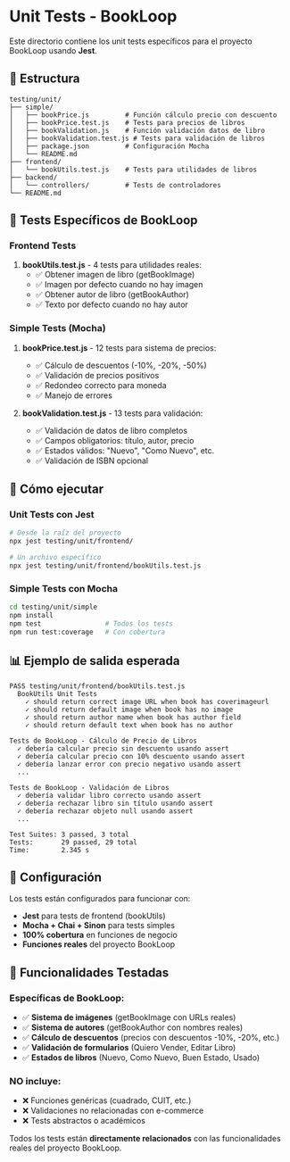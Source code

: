 # Unit Tests - BookLoop

Este directorio contiene los unit tests específicos para el proyecto BookLoop usando **Jest**.

## 📁 Estructura

```
testing/unit/
├── simple/
│   ├── bookPrice.js         # Función cálculo precio con descuento
│   ├── bookPrice.test.js    # Tests para precios de libros
│   ├── bookValidation.js    # Función validación datos de libro
│   ├── bookValidation.test.js # Tests para validación de libros
│   ├── package.json         # Configuración Mocha
│   └── README.md
├── frontend/
│   └── bookUtils.test.js    # Tests para utilidades de libros
├── backend/
│   └── controllers/         # Tests de controladores
└── README.md
```

## 🧪 Tests Específicos de BookLoop

### Frontend Tests
1. **bookUtils.test.js** - 4 tests para utilidades reales:
   - ✅ Obtener imagen de libro (getBookImage)
   - ✅ Imagen por defecto cuando no hay imagen
   - ✅ Obtener autor de libro (getBookAuthor)
   - ✅ Texto por defecto cuando no hay autor

### Simple Tests (Mocha)
1. **bookPrice.test.js** - 12 tests para sistema de precios:
   - ✅ Cálculo de descuentos (-10%, -20%, -50%)
   - ✅ Validación de precios positivos
   - ✅ Redondeo correcto para moneda
   - ✅ Manejo de errores

2. **bookValidation.test.js** - 13 tests para validación:
   - ✅ Validación de datos de libro completos
   - ✅ Campos obligatorios: título, autor, precio
   - ✅ Estados válidos: "Nuevo", "Como Nuevo", etc.
   - ✅ Validación de ISBN opcional

## 🚀 Cómo ejecutar

### Unit Tests con Jest
```bash
# Desde la raíz del proyecto
npx jest testing/unit/frontend/

# Un archivo específico
npx jest testing/unit/frontend/bookUtils.test.js
```

### Simple Tests con Mocha
```bash
cd testing/unit/simple
npm install
npm test                # Todos los tests
npm run test:coverage   # Con cobertura
```

## 📊 Ejemplo de salida esperada

```
PASS testing/unit/frontend/bookUtils.test.js
  BookUtils Unit Tests
    ✓ should return correct image URL when book has coverimageurl
    ✓ should return default image when book has no image
    ✓ should return author name when book has author field
    ✓ should return default text when book has no author

Tests de BookLoop - Cálculo de Precio de Libros
  ✓ debería calcular precio sin descuento usando assert
  ✓ debería calcular precio con 10% descuento usando assert
  ✓ debería lanzar error con precio negativo usando assert
  ...

Tests de BookLoop - Validación de Libros
  ✓ debería validar libro correcto usando assert
  ✓ debería rechazar libro sin título usando assert
  ✓ debería rechazar objeto null usando assert
  ...

Test Suites: 3 passed, 3 total
Tests:       29 passed, 29 total
Time:        2.345 s
```

## 🔧 Configuración

Los tests están configurados para funcionar con:
- **Jest** para tests de frontend (bookUtils)
- **Mocha + Chai + Sinon** para tests simples
- **100% cobertura** en funciones de negocio
- **Funciones reales** del proyecto BookLoop

## 📝 Funcionalidades Testadas

### Específicas de BookLoop:
- ✅ **Sistema de imágenes** (getBookImage con URLs reales)
- ✅ **Sistema de autores** (getBookAuthor con nombres reales)
- ✅ **Cálculo de descuentos** (precios con descuentos -10%, -20%, etc.)
- ✅ **Validación de formularios** (Quiero Vender, Editar Libro)
- ✅ **Estados de libros** (Nuevo, Como Nuevo, Buen Estado, Usado)

### NO incluye:
- ❌ Funciones genéricas (cuadrado, CUIT, etc.)
- ❌ Validaciones no relacionadas con e-commerce
- ❌ Tests abstractos o académicos

Todos los tests están **directamente relacionados** con las funcionalidades reales del proyecto BookLoop. 